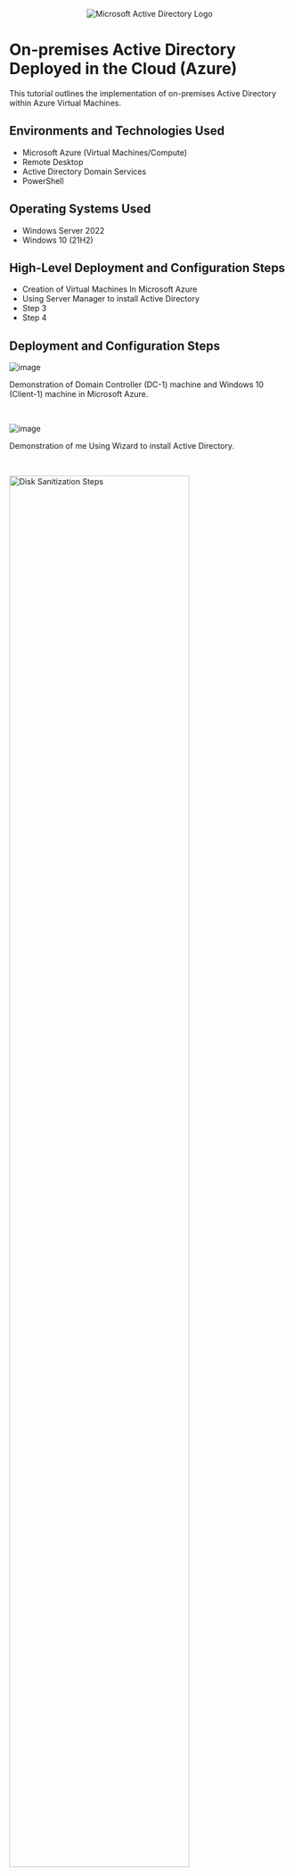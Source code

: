 <p align="center">
<img src="https://i.imgur.com/pU5A58S.png" alt="Microsoft Active Directory Logo"/>
</p>

<h1>On-premises Active Directory Deployed in the Cloud (Azure)</h1>
This tutorial outlines the implementation of on-premises Active Directory within Azure Virtual Machines.<br />






<h2>Environments and Technologies Used</h2>

- Microsoft Azure (Virtual Machines/Compute)
- Remote Desktop
- Active Directory Domain Services
- PowerShell

<h2>Operating Systems Used </h2>

- Windows Server 2022
- Windows 10 (21H2)

<h2>High-Level Deployment and Configuration Steps</h2>

- Creation of Virtual Machines In Microsoft Azure
- Using Server Manager to install Active Directory 
- Step 3
- Step 4

<h2>Deployment and Configuration Steps</h2>

<p>

![image](https://github.com/alhutchinson/Configuring-Active-Directory/assets/171261246/4c72103f-3abc-4a4b-8a1e-65e2ad99c629)

</p>
<p>
Demonstration of Domain Controller (DC-1) machine and Windows 10 (Client-1) machine in Microsoft Azure.
</p>
<br />

<p>

![image](https://github.com/alhutchinson/Configuring-Active-Directory/assets/171261246/7dcc6c51-e4b4-415f-802f-d6a094701a3a)

</p>
<p>
Demonstration of me Using Wizard to install Active Directory.
</p>
<br />

<p>
<img src="https://i.imgur.com/DJmEXEB.png" height="80%" width="80%" alt="Disk Sanitization Steps"/>
</p>
<p>
Lorem ipsum dolor sit amet, consectetur adipiscing elit, sed do eiusmod tempor incididunt ut labore et dolore magna aliqua. Ut enim ad minim veniam, quis nostrud exercitation ullamco laboris nisi ut aliquip ex ea commodo consequat. Duis aute irure dolor in reprehenderit in voluptate velit esse cillum dolore eu fugiat nulla pariatur.
</p>
<br />







